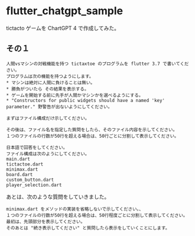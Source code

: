 # flutter_chatgpt_sample

tictacto  ゲームを ChartGPT 4 で作成してみた。

## その１

```text
人間vsマシンの対戦機能を持つ tictaxtoe のプログラムを flutter 3.7 で書いてください。
プログラムは次の機能を持つようにします。
* マシンは絶対に人間に負けることは無い。
* 勝負がついたら その結果を表示する。
* ゲームを開始する前に先手が人間かマシンかを選べるようにする。
* "Constructors for public widgets should have a named 'key' parameter." 野警告が出ないようにしてください。

まずはファイル構成だけ示してください。

その後は、ファイル名を指定した質問をしたら、そのファイル内容を示してください。
１つのファイルの行数が50行を超える場合は、50行ごとに分割して表示してください。

日本語で回答をしてください。
ファイル構成は次のようにしてください。
main.dart
tictactoe.dart
minimax.dart
board.dart
custom_button.dart
player_selection.dart
```

あとは、次のような質問をしていきました。

```text
minimax.dart をメソッドの実装を省略しないで示してください。、
１つのファイルの行数が50行を超える場合は、50行程度ごとに分割して表示してください。
最初は、先頭部分を表示してください。
そのあとは "続き表示してください" と質問したら表示をしていくことにします。
```
